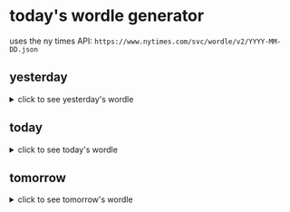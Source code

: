 # today's wordle generator

uses the ny times API: `https://www.nytimes.com/svc/wordle/v2/YYYY-MM-DD.json`

## yesterday

<details>
    <summary>click to see yesterday's wordle</summary>

    vapid

</details>

## today

<details>
    <summary>click to see today's wordle</summary>

    gleam

</details>

## tomorrow

<details>
    <summary>click to see tomorrow's wordle</summary>

    prune

</details>
